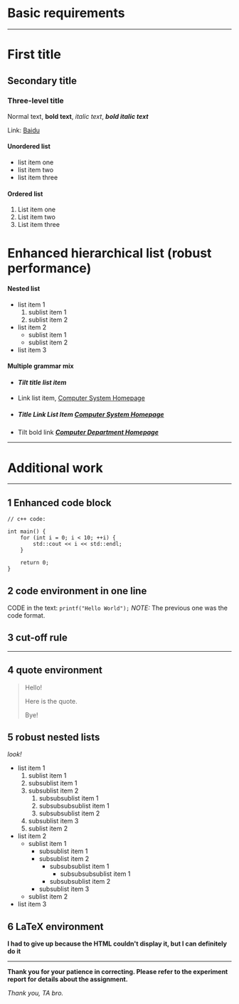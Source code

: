 # Basic requirements

---

# First title

## Secondary title

### Three-level title

Normal text, **bold text**, *italic text*, ***bold italic text***

Link: [Baidu](http://baidu.com)

#### Unordered list

+ list item one
+ list item two
+ list item three


#### Ordered list

1. List item one
2. List item two
3. List item three


# Enhanced hierarchical list (robust performance)

#### Nested list

+ list item 1
  1. sublist item 1
  2. sublist item 2
+ list item 2
  + sublist item 1
  + sublist item 2
+ list item 3


#### Multiple grammar mix

+ #### *Tilt title list item*

+ Link list item, [Computer System Homepage](http://cs.nju.edu.cn)

+ ##### Title Link List Item [Computer System Homepage](http://cs.nju.edu.cn)

+ Tilt bold link ***[Computer Department Homepage](http://cs.nju.edu.cn)***

---



#  Additional work

---

## 1 Enhanced code block

```
// c++ code:

int main() {
    for (int i = 0; i < 10; ++i) {
        std::cout << i << std::endl;
    }

    return 0;
}
```

## 2 code environment in one line
CODE in the text: `printf("Hello World");` *NOTE:* The previous one was the code format.

## 3 cut-off rule

---

## 4 quote environment

> Hello!
>
> Here is the quote.
>
> Bye!

## 5 robust nested lists

*look!*

+ list item 1
  1. sublist item 1
    1. subsublist item 1
    2. subsublist item 2
          1. subsubsublist item 1
        1. subsubsubsublist item 1
          2. subsubsublist item 2
    3. subsublist item 3
  2. sublist item 2
+ list item 2
  + sublist item 1
    + subsublist item 1
    + subsublist item 2
      + subsubsublist item 1
        + subsubsubsublist item 1
      + subsubsublist item 2
    + subsublist item 3
  + sublist item 2
+ list item 3 


## 6 LaTeX environment

**I had to give up because the HTML couldn't display it, but I can definitely do it**



---

**Thank you for your patience in correcting. Please refer to the experiment report for details about the assignment.**

*Thank you, TA bro.*



